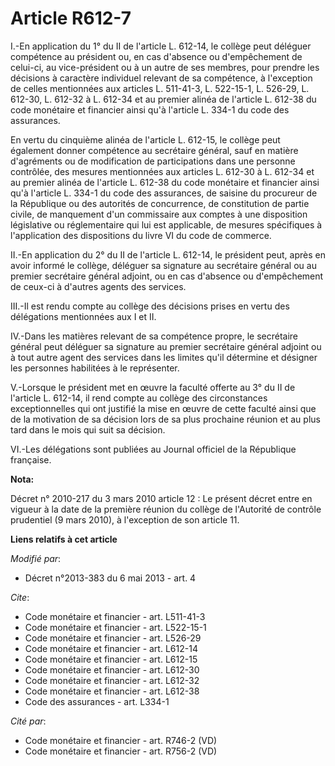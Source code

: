 # Article R612-7

I.-En application du 1° du II de l'article L. 612-14, le collège peut déléguer compétence au président ou, en cas d'absence
ou d'empêchement de celui-ci, au vice-président ou à un autre de ses membres, pour prendre les décisions à caractère
individuel relevant de sa compétence, à l'exception de celles mentionnées aux articles L. 511-41-3, 
L. 522-15-1, L. 526-29, L. 612-30, L. 612-32 à L. 612-34 et au premier alinéa de l'article L. 612-38 du code monétaire et
financier ainsi qu'à l'article L. 334-1 du code des assurances. 

En vertu du cinquième alinéa de l'article L. 612-15, le collège peut également donner compétence au secrétaire général, sauf
en matière d'agréments ou de modification de participations dans une personne contrôlée, des mesures mentionnées aux articles
L. 612-30 à L. 612-34 et au premier alinéa de l'article L. 612-38 du code monétaire et financier ainsi qu'à l'article L.
334-1 du code des assurances, de saisine du procureur de la République ou des autorités de concurrence, de constitution de
partie civile, de manquement d'un commissaire aux comptes à une disposition législative ou réglementaire qui lui est
applicable, de mesures spécifiques à l'application des dispositions du livre VI du code de commerce. 

II.-En application du 2° du II de l'article L. 612-14, le président peut, après en avoir informé le collège, déléguer sa
signature au secrétaire général ou au premier secrétaire général adjoint, ou en cas d'absence ou d'empêchement de ceux-ci à
d'autres agents des services. 

III.-Il est rendu compte au collège des décisions prises en vertu des délégations mentionnées aux I et II. 

IV.-Dans les matières relevant de sa compétence propre, le secrétaire général peut déléguer sa signature au premier
secrétaire général adjoint ou à tout autre agent des services dans les limites qu'il détermine et désigner les personnes
habilitées à le représenter. 

V.-Lorsque le président met en œuvre la faculté offerte au 3° du II de l'article L. 612-14, il rend compte au collège des
circonstances exceptionnelles qui ont justifié la mise en œuvre de cette faculté ainsi que de la motivation de sa décision
lors de sa plus prochaine réunion et au plus tard dans le mois qui suit sa décision. 

VI.-Les délégations sont publiées au Journal officiel de la République française.

**Nota:**

Décret n° 2010-217 du 3 mars 2010 article 12 : Le présent décret entre en vigueur à la date de la première réunion du collège
de l'Autorité de contrôle prudentiel (9 mars 2010), à l'exception de son article 11.

**Liens relatifs à cet article**

_Modifié par_:

  - Décret n°2013-383 du 6 mai 2013 - art. 4

_Cite_:

  - Code monétaire et financier - art. L511-41-3
  - Code monétaire et financier - art. L522-15-1
  - Code monétaire et financier - art. L526-29
  - Code monétaire et financier - art. L612-14
  - Code monétaire et financier - art. L612-15
  - Code monétaire et financier - art. L612-30
  - Code monétaire et financier - art. L612-32
  - Code monétaire et financier - art. L612-38
  - Code des assurances - art. L334-1

_Cité par_:

  - Code monétaire et financier - art. R746-2 (VD)
  - Code monétaire et financier - art. R756-2 (VD)
